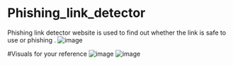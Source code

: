# Phishing_link_detector
Phishing link detector website is used to find out whether the link is safe to use or phishing .
![image](https://github.com/Mariammal-D/Phishing_link_detector/assets/114127362/5b8f70f3-cf3d-4d22-98b5-7afce7138054)

#Visuals for your reference
![image](https://github.com/Mariammal-D/Phishing_link_detector/assets/114127362/6d17b192-b1e1-4084-bf53-656369b8307a)
![image](https://github.com/Mariammal-D/Phishing_link_detector/assets/114127362/a5074b23-b38a-462c-b47c-f6ba3389bcba)



